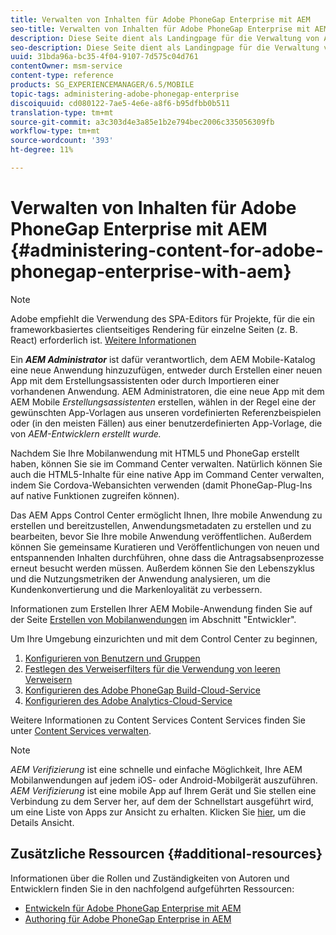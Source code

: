 ```yaml
---
title: Verwalten von Inhalten für Adobe PhoneGap Enterprise mit AEM
seo-title: Verwalten von Inhalten für Adobe PhoneGap Enterprise mit AEM
description: Diese Seite dient als Landingpage für die Verwaltung von Adobe PhoneGap Enterprise.
seo-description: Diese Seite dient als Landingpage für die Verwaltung von Adobe PhoneGap Enterprise.
uuid: 31bda96a-bc35-4f04-9107-7d575c04d761
contentOwner: msm-service
content-type: reference
products: SG_EXPERIENCEMANAGER/6.5/MOBILE
topic-tags: administering-adobe-phonegap-enterprise
discoiquuid: cd080122-7ae5-4e6e-a8f6-b95dfbb0b511
translation-type: tm+mt
source-git-commit: a3c303d4e3a85e1b2e794bec2006c335056309fb
workflow-type: tm+mt
source-wordcount: '393'
ht-degree: 11%

---
```



# Verwalten von Inhalten für Adobe PhoneGap Enterprise mit AEM {#administering-content-for-adobe-phonegap-enterprise-with-aem}

>[!NOTE]
>
>Adobe empfiehlt die Verwendung des SPA-Editors für Projekte, für die ein frameworkbasiertes clientseitiges Rendering für einzelne Seiten (z. B. React) erforderlich ist. [Weitere Informationen](/help/sites-developing/spa-overview.md)

Ein ***AEM Administrator*** ist dafür verantwortlich, dem AEM Mobile-Katalog eine neue Anwendung hinzuzufügen, entweder durch Erstellen einer neuen App mit dem Erstellungsassistenten oder durch Importieren einer vorhandenen Anwendung. AEM Administratoren, die eine neue App mit dem AEM Mobile *Erstellungsassistenten* erstellen, wählen in der Regel eine der gewünschten App-Vorlagen aus unseren vordefinierten Referenzbeispielen oder (in den meisten Fällen) aus einer benutzerdefinierten App-Vorlage, die von *AEM-Entwicklern erstellt wurde.*

Nachdem Sie Ihre Mobilanwendung mit HTML5 und PhoneGap erstellt haben, können Sie sie im Command Center verwalten. Natürlich können Sie auch die HTML5-Inhalte für eine native App im Command Center verwalten, indem Sie Cordova-Webansichten verwenden (damit PhoneGap-Plug-Ins auf native Funktionen zugreifen können).

Das AEM Apps Control Center ermöglicht Ihnen, Ihre mobile Anwendung zu erstellen und bereitzustellen, Anwendungsmetadaten zu erstellen und zu bearbeiten, bevor Sie Ihre mobile Anwendung veröffentlichen. Außerdem können Sie gemeinsame Kuratieren und Veröffentlichungen von neuen und entspannenden Inhalten durchführen, ohne dass die Antragsabsenprozesse erneut besucht werden müssen. Außerdem können Sie den Lebenszyklus und die Nutzungsmetriken der Anwendung analysieren, um die Kundenkonvertierung und die Markenloyalität zu verbessern.

Informationen zum Erstellen Ihrer AEM Mobile-Anwendung finden Sie auf der Seite [Erstellen von Mobilanwendungen](/help/mobile/building-app-mobile-phonegap.md) im Abschnitt &quot;Entwickler&quot;.

Um Ihre Umgebung einzurichten und mit dem Control Center zu beginnen,

1. [Konfigurieren von Benutzern und Gruppen](/help/mobile/configure-users-groups.md)
1. [Festlegen des Verweiserfilters für die Verwendung von leeren Verweisern](/help/mobile/setting-referrer-filter-empty.md) 
1. [Konfigurieren des Adobe PhoneGap Build-Cloud-Service](/help/mobile/configure-phonegap-build-cloud.md) 
1. [Konfigurieren des Adobe Analytics-Cloud-Service](/help/mobile/configure-adobe-mobile-cloud-service.md) 

Weitere Informationen zu Content Services Content Services finden Sie unter [Content Services verwalten](/help/mobile/developing-content-services.md).

>[!NOTE]
>
>*AEM Verifizierung* ist eine schnelle und einfache Möglichkeit, Ihre AEM Mobilanwendungen auf jedem iOS- oder Android-Mobilgerät auszuführen. *AEM Verifizierung* ist eine mobile App auf Ihrem Gerät und Sie stellen eine Verbindung zu dem Server her, auf dem der Schnellstart ausgeführt wird, um eine Liste von Apps zur Ansicht zu erhalten. Klicken Sie [hier](/help/mobile/phonegap-mobile-quickstart.md), um die Details Ansicht.

## Zusätzliche Ressourcen {#additional-resources}

Informationen über die Rollen und Zuständigkeiten von Autoren und Entwicklern finden Sie in den nachfolgend aufgeführten Ressourcen:

* [Entwickeln für Adobe PhoneGap Enterprise mit AEM](/help/mobile/developing-in-phonegap.md)
* [Authoring für Adobe PhoneGap Enterprise in AEM](/help/mobile/phonegap.md)
